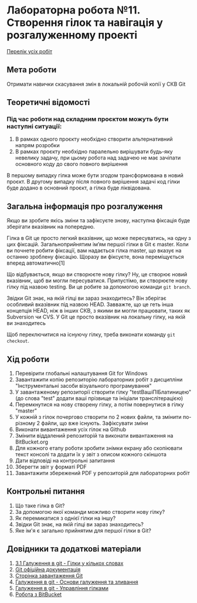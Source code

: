 # Лабораторна робота №11. Створення гілок та навігація у розгалуженному проекті

[Перелік усіх робіт](README.md)

## Мета роботи

Отримати навички скасування змін в локальній робочій копії у СКВ Git

## Теоретичні відомості

### Під час роботи над складним проєктом можуть бути наступні ситуації:

1.  В рамках одного проєкту необхідно створити альтернативний напрям розробки
2.  В рамках проєкту необхідно паралельно вирішувати будь-яку невелику задачу, при цьому робота над задачею не має зачіпати основного коду до свого повного вирішення

В першому випадку гілка може бути згодом трансформована в новий проєкт. В другому випадку після повного вирішення задачі код гілки буде додано в основний проєкт, а гілка буде ліквідована.

## Загальна інформація про розгалуження

Якщо ви зробите якісь зміни та зафіксуєте знову, наступна фіксація буде зберігати вказівник на попередню.

Гілка в Git це просто легкий вказівник, що може пересуватись, на одну з цих фіксацій. Загальноприйнятим ім’ям першої гілки в Git є master. Коли ви почнете робити фіксації, вам надається гілка master, що вказує на останню зроблену фіксацію. Щоразу ви фіксуєте, вона переміщується вперед автоматично\[1\]

Що відбувається, якщо ви створюєте нову гілку? Ну, це створює новий вказівник, щоб ви могли пересуватися. Припустімо, ви створюєте нову гілку під назвою testing. Ви це робите за допомогою команди `git branch`.

Звідки Git знає, на якій гілці ви зараз знаходитесь? Він зберігає особливий вказівник під назвою HEAD. Завважте, що це геть інша концепція HEAD, ніж в інших СКВ, з якими ви могли працювати, таких як Subversion чи CVS. У Git це просто вказівник на локальну гілку, на якій ви знаходитесь

Щоб переключитися на існуючу гілку, треба виконати команду `git checkout`.

## Хід роботи

1.  Перевірити глобальні налаштування Git for Windows
2.  Завантажити копію репозиторію лабораторних робіт з дисципліни "Інструментальні засоби візуального програмування"
3.  У завантаженому репозиторії створити гілку "testВашіПІБлатиницею" (до слова "test" додати ваші прізвище та ініціали транслітерацією)
4.  Перемкнутися на нову створену гілку, а потім повернутися в гілку "master"
5.  У кожній з гілок почергово створити по 2 нових файли, та змінити по-різному 2 файли, що вже існують. Зафіксувати зміни
6.  Виконати вивантаження усіх гілок на Github
7.  Змінити віддалений репозиторій та виконати вивантаження на BitBucket.org
8.  Для кожного етапу роботи зробити знімки екрану або скопіювати текст консолі та додати їх у звіт з описом кожного скіншота
9.  Дати відповіді на контрольні запитання
10.  Зберегти звіт у форматі PDF
11.  Завантажити збережений PDF у репозиторій для лабораторних робіт

## Контрольні питання

1.  Що таке гілка в Git?
2.  За допомогою якої команди можливо створити нову гілку?
3.  Як перемикатися з однієї гілки на іншу?
4.  Звідки Git знає, на якій гілці ви зараз знаходитесь?
5.  Яке ім'я є загально прийнятим для першої гілки в Git?

## Довідники та додаткові матеріали

1.  [3.1 Галуження в git - Гілки у кількох словах](https://git-scm.com/book/uk/v2/%D0%93%D0%B0%D0%BB%D1%83%D0%B6%D0%B5%D0%BD%D0%BD%D1%8F-%D0%B2-git-%D0%93%D1%96%D0%BB%D0%BA%D0%B8-%D1%83-%D0%BA%D1%96%D0%BB%D1%8C%D0%BA%D0%BE%D1%85-%D1%81%D0%BB%D0%BE%D0%B2%D0%B0%D1%85)
2.  [Git офіційна документація](https://git-scm.com/doc)
3.  [Сторінка завантаження Git](https://git-scm.com/downloads)
4.  [Галуження в git - Основи галуження та зливання](https://git-scm.com/book/uk/v2/%D0%93%D0%B0%D0%BB%D1%83%D0%B6%D0%B5%D0%BD%D0%BD%D1%8F-%D0%B2-git-%D0%9E%D1%81%D0%BD%D0%BE%D0%B2%D0%B8-%D0%B3%D0%B0%D0%BB%D1%83%D0%B6%D0%B5%D0%BD%D0%BD%D1%8F-%D1%82%D0%B0-%D0%B7%D0%BB%D0%B8%D0%B2%D0%B0%D0%BD%D0%BD%D1%8F)
5.  [Галуження в git - Управління гілками](https://git-scm.com/book/uk/v2/%D0%93%D0%B0%D0%BB%D1%83%D0%B6%D0%B5%D0%BD%D0%BD%D1%8F-%D0%B2-git-%D0%A3%D0%BF%D1%80%D0%B0%D0%B2%D0%BB%D1%96%D0%BD%D0%BD%D1%8F-%D0%B3%D1%96%D0%BB%D0%BA%D0%B0%D0%BC%D0%B8)
6.  [Робота з BitBucket](https://bitbucket.org/product/ru/guides/basics/four-starting-steps#step-1-put-your-code-in-bitbucket)
